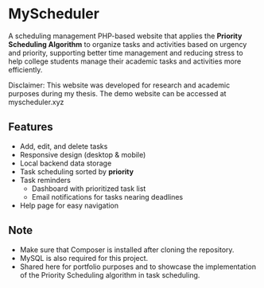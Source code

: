 # MyScheduler

A scheduling management PHP-based website that applies the **Priority Scheduling Algorithm** to organize tasks and activities based on urgency and priority, supporting better time management and reducing stress to help college students manage their academic tasks and activities more efficiently.

Disclaimer: This website was developed for research and academic purposes during my thesis. The demo website can be accessed at myscheduler.xyz

## Features
- Add, edit, and delete tasks  
- Responsive design (desktop & mobile)  
- Local backend data storage  
- Task scheduling sorted by **priority**  
- Task reminders  
  - Dashboard with prioritized task list  
  - Email notifications for tasks nearing deadlines  
- Help page for easy navigation

## Note
- Make sure that Composer is installed after cloning the repository.
- MySQL is also required for this project.
- Shared here for portfolio purposes and to showcase the implementation of the Priority Scheduling algorithm in task scheduling.
